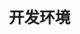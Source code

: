 ---
title: 开发环境
description: Recording front-end related technologies.
image: img/developer.jpg

# Badge style
style:
    background: "#555"
    color: "#fff"
---